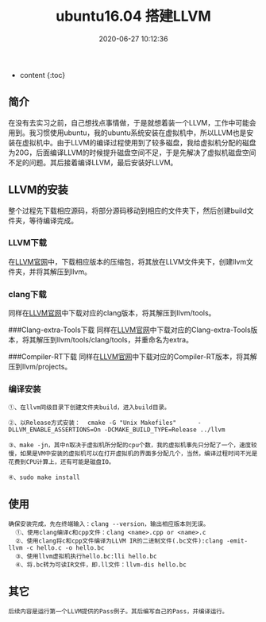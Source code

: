 ﻿---
layout: post
title:  "ubuntu16.04 搭建LLVM"
date:   2020-06-27 10:12:36
categories:  LLVM
---

* content
{:toc}


## 简介

在没有去实习之前，自己想找点事情做，于是就想着装一个LLVM，工作中可能会用到。我习惯使用ubuntu，我的ubuntu系统安装在虚拟机中，所以LLVM也是安装在虚拟机中。由于LLVM的编译过程使用到了较多磁盘，我给虚拟机分配的磁盘为20G，后面编译LLVM的时候提升磁盘空间不足，于是先解决了虚拟机磁盘空间不足的问题。其后接着编译LLVM，最后安装好LLVM。


## LLVM的安装
整个过程先下载相应源码，将部分源码移动到相应的文件夹下，然后创建build文件夹，等待编译完成。

### LLVM下载
在[LLVM官网](https://releases.llvm.org/)中，下载相应版本的压缩包，将其放在LLVM文件夹下，创建llvm文件夹，并将其解压到llvm。

### clang下载
同样在[LLVM官网](https://releases.llvm.org/)中下载对应的clang版本，将其解压到llvm/tools。

###Clang-extra-Tools下载
同样在[LLVM官网](https://releases.llvm.org/)中下载对应的Clang-extra-Tools版本，将其解压到llvm/tools/clang/tools，并重命名为extra。

###Compiler-RT下载
同样在[LLVM官网](https://releases.llvm.org/)中下载对应的Compiler-RT版本，将其解压到llvm/projects。

### 编译安装
    ①、在llvm同级目录下创建文件夹build，进入build目录。

    ②、以Release方式安装：  cmake -G "Unix Makefiles"      -DLLVM_ENABLE_ASSERTIONS=On -DCMAKE_BUILD_TYPE=Release ../llvm
    
    ③、make -jn，其中n取决于虚拟机所分配的cpu个数，我的虚拟机事先只分配了一个，速度较慢，如果是VM中安装的虚拟机可以在打开虚拟机的界面多分配几个，当然，编译过程时间不光是花费到CPU计算上，还有可能是磁盘IO。

    ④、sudo make install

## 使用
    确保安装完成，先在终端输入：clang --version，输出相应版本则无误。
      ①、使用clang编译c和cpp文件：clang <name>.cpp or <name>.c
      ②、使用clang将c和cpp文件编译为LLVM IR的二进制文件(.bc文件):clang -emit-llvm -c hello.c -o hello.bc
      ③、使用llvm虚拟机执行hello.bc:lli hello.bc
      ④、将.bc转为可读IR文件，即.ll文件：llvm-dis hello.bc

## 其它
    后续内容是运行第一个LLVM提供的Pass例子。其后编写自己的Pass，并编译运行。
      



